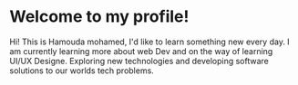 # Welcome to my profile!
Hi! This is Hamouda mohamed, I'd like to learn something new every day.
I am currently learning more about web Dev and on the way of learning UI/UX Designe. 
Exploring new technologies and developing software solutions to our worlds tech problems.

